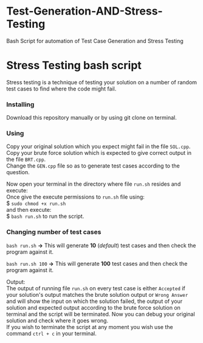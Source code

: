 # Test-Generation-AND-Stress-Testing

Bash Script for automation of Test Case Generation and Stress Testing

# Stress Testing bash script

Stress testing is a technique of testing your solution on a number of random test cases to find where the code might fail. 

### Installing
Download this repository manually or by using git clone on terminal.

### Using
Copy your original solution which you expect might fail in the file `SOL.cpp`. <br>
Copy your brute force solution which is expected to give correct output in the file `BRT.cpp`. <br>
Change the `GEN.cpp` file so as to generate test cases according to the question. <br>

Now open your terminal in the directory where file `run.sh` resides and execute:<br>
Once give the execute permissions to `run.sh` file using: <br>
$ `sudo chmod +x run.sh` <br>
and then execute: <br>
$ `bash run.sh` to run the script.

### Changing number of test cases
`bash run.sh`
**->** This will generate **10** (_default_) test cases and then check the program against it.

`bash run.sh 100`
**->** This will generate **100** test cases and then check the program against it.

Output:<br> The output of running file `run.sh` on every test case is either `Accepted` if your solution's output matches the brute solution output or `Wrong Answer` and will show the input on which the solution failed, the output of your solution and expected output according to the brute force solution on terminal and the script will be terminated. Now you can debug your original solution and check where it goes wrong. <br>
If you wish to terminate the script at any moment you wish use the command `ctrl + c` in your terminal.<br>
